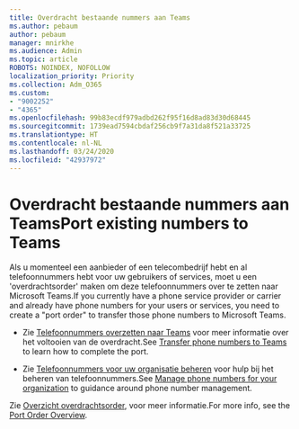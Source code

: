 ```yaml
---
title: Overdracht bestaande nummers aan Teams
ms.author: pebaum
author: pebaum
manager: mnirkhe
ms.audience: Admin
ms.topic: article
ROBOTS: NOINDEX, NOFOLLOW
localization_priority: Priority
ms.collection: Adm_O365
ms.custom:
- "9002252"
- "4365"
ms.openlocfilehash: 99b83ecdf979adbd262f95f16d8ad83d30d68445
ms.sourcegitcommit: 1739ead7594cbdaf256cb9f7a31da8f521a33725
ms.translationtype: HT
ms.contentlocale: nl-NL
ms.lasthandoff: 03/24/2020
ms.locfileid: "42937972"
---
```

# <a name="port-existing-numbers-to-teams"></a><span data-ttu-id="51399-102">Overdracht bestaande nummers aan Teams</span><span class="sxs-lookup"><span data-stu-id="51399-102">Port existing numbers to Teams</span></span>

<span data-ttu-id="51399-103">Als u momenteel een aanbieder of een telecombedrijf hebt en al telefoonnummers hebt voor uw gebruikers of services, moet u een 'overdrachtsorder' maken om deze telefoonnummers over te zetten naar Microsoft Teams.</span><span class="sxs-lookup"><span data-stu-id="51399-103">If you currently have a phone service provider or carrier and already have phone numbers for your users or services, you need to create a "port order" to transfer those phone numbers to Microsoft Teams.</span></span>

- <span data-ttu-id="51399-104">Zie [Telefoonnummers overzetten naar Teams](https://docs.microsoft.com/microsoftteams/phone-number-calling-plans/transfer-phone-numbers-to-teams) voor meer informatie over het voltooien van de overdracht.</span><span class="sxs-lookup"><span data-stu-id="51399-104">See [Transfer phone numbers to Teams](https://docs.microsoft.com/microsoftteams/phone-number-calling-plans/transfer-phone-numbers-to-teams) to learn how to complete the port.</span></span> 

- <span data-ttu-id="51399-105">Zie [Telefoonnummers voor uw organisatie beheren](https://docs.microsoft.com/microsoftteams/manage-phone-numbers-for-your-organization/manage-phone-numbers-for-your-organization) voor hulp bij het beheren van telefoonnummers.</span><span class="sxs-lookup"><span data-stu-id="51399-105">See [Manage phone numbers for your organization](https://docs.microsoft.com/microsoftteams/manage-phone-numbers-for-your-organization/manage-phone-numbers-for-your-organization) to guidance around phone number management.</span></span> 

<span data-ttu-id="51399-106">Zie [Overzicht overdrachtsorder](https://docs.microsoft.com/MicrosoftTeams/phone-number-calling-plans/port-order-overview), voor meer informatie.</span><span class="sxs-lookup"><span data-stu-id="51399-106">For more info, see the [Port Order Overview](https://docs.microsoft.com/MicrosoftTeams/phone-number-calling-plans/port-order-overview).</span></span> 
